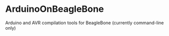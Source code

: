 ArduinoOnBeagleBone
===================

Arduino and AVR compilation tools for BeagleBone (currently command-line only)